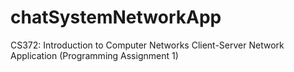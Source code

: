 # chatSystemNetworkApp
CS372: Introduction to Computer Networks Client-Server Network Application (Programming Assignment 1)
